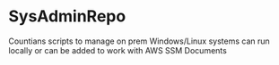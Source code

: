 # SysAdminRepo
Countians scripts to manage on prem Windows/Linux systems  can run locally or can be added to work with AWS SSM Documents
